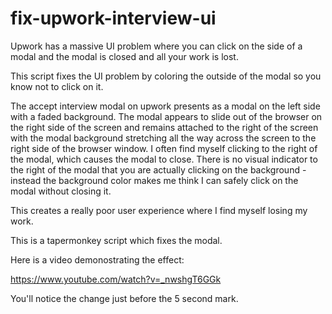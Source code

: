 # fix-upwork-interview-ui
Upwork has a massive UI problem where you can click on the side of a modal and the modal is closed and all your work is lost. 

This script fixes the UI problem by coloring the outside of the modal so you know not to click on it.

The accept interview modal on upwork presents as a modal on the left side with a faded background. The modal appears to slide out of the browser on the right side of the screen and remains attached to the right of the screen with the modal background stretching all the way across the screen to the right side of the browser window. I often find myself clicking to the right of the modal, which causes the modal to close. There is no visual indicator to the right of the modal that you are actually clicking on the background - instead the background color makes me think I can safely click on the modal without closing it. 

This creates a really poor user experience where I find myself losing my work.

This is a tapermonkey script which fixes the modal.

Here is a video demonostrating the effect:

https://www.youtube.com/watch?v=_nwshgT6GGk

You'll notice the change just before the 5 second mark.
